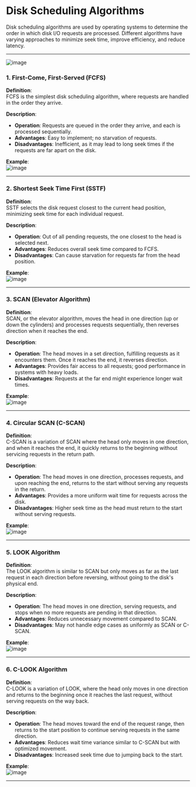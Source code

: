 # Disk Scheduling Algorithms

Disk scheduling algorithms are used by operating systems to determine the order in which disk I/O requests are processed. Different algorithms have varying approaches to minimize seek time, improve efficiency, and reduce latency.

---
![image](https://github.com/user-attachments/assets/f74da31d-0dde-4597-9944-9c83a773ac4e)


### 1. First-Come, First-Served (FCFS)

**Definition**:  
FCFS is the simplest disk scheduling algorithm, where requests are handled in the order they arrive.

**Description**:  
- **Operation**: Requests are queued in the order they arrive, and each is processed sequentially.
- **Advantages**: Easy to implement; no starvation of requests.
- **Disadvantages**: Inefficient, as it may lead to long seek times if the requests are far apart on the disk.

**Example**:  
![image](https://github.com/user-attachments/assets/1b43f4a5-c834-47e4-baaf-aae25e9ec1c0)


---

### 2. Shortest Seek Time First (SSTF)

**Definition**:  
SSTF selects the disk request closest to the current head position, minimizing seek time for each individual request.

**Description**:  
- **Operation**: Out of all pending requests, the one closest to the head is selected next.
- **Advantages**: Reduces overall seek time compared to FCFS.
- **Disadvantages**: Can cause starvation for requests far from the head position.

**Example**:  
![image](https://github.com/user-attachments/assets/2a81c8c1-4b88-477c-875f-44985a152578)


---

### 3. SCAN (Elevator Algorithm)

**Definition**:  
SCAN, or the elevator algorithm, moves the head in one direction (up or down the cylinders) and processes requests sequentially, then reverses direction when it reaches the end.

**Description**:  
- **Operation**: The head moves in a set direction, fulfilling requests as it encounters them. Once it reaches the end, it reverses direction.
- **Advantages**: Provides fair access to all requests; good performance in systems with heavy loads.
- **Disadvantages**: Requests at the far end might experience longer wait times.

**Example**:  
![image](https://github.com/user-attachments/assets/b65ca4b5-a887-4251-8101-02546d8a14a9)


---

### 4. Circular SCAN (C-SCAN)

**Definition**:  
C-SCAN is a variation of SCAN where the head only moves in one direction, and when it reaches the end, it quickly returns to the beginning without servicing requests in the return path.

**Description**:  
- **Operation**: The head moves in one direction, processes requests, and upon reaching the end, returns to the start without serving any requests in the return.
- **Advantages**: Provides a more uniform wait time for requests across the disk.
- **Disadvantages**: Higher seek time as the head must return to the start without serving requests.

**Example**:  
![image](https://github.com/user-attachments/assets/1273c093-3c81-4c38-a145-163ced4e8b5d)


---

### 5. LOOK Algorithm

**Definition**:  
The LOOK algorithm is similar to SCAN but only moves as far as the last request in each direction before reversing, without going to the disk's physical end.

**Description**:  
- **Operation**: The head moves in one direction, serving requests, and stops when no more requests are pending in that direction.
- **Advantages**: Reduces unnecessary movement compared to SCAN.
- **Disadvantages**: May not handle edge cases as uniformly as SCAN or C-SCAN.

**Example**:  
![image](https://github.com/user-attachments/assets/ca6b37ec-2599-433e-8e64-b4fe41a2f371)


---

### 6. C-LOOK Algorithm

**Definition**:  
C-LOOK is a variation of LOOK, where the head only moves in one direction and returns to the beginning once it reaches the last request, without serving requests on the way back.

**Description**:  
- **Operation**: The head moves toward the end of the request range, then returns to the start position to continue serving requests in the same direction.
- **Advantages**: Reduces wait time variance similar to C-SCAN but with optimized movement.
- **Disadvantages**: Increased seek time due to jumping back to the start.

**Example**:  
![image](https://github.com/user-attachments/assets/79767ffa-5a09-4e08-b3b8-98a5d1eefdc0)


---


